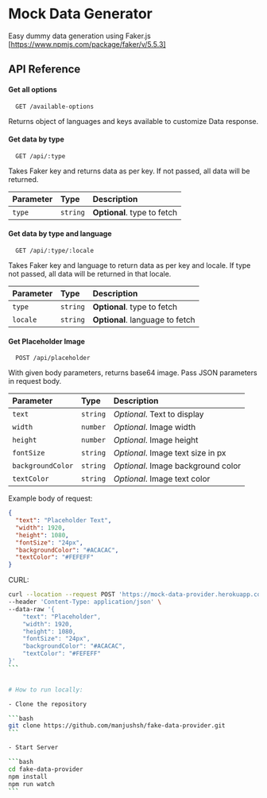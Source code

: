 # Mock Data Generator

Easy dummy data generation using Faker.js [https://www.npmjs.com/package/faker/v/5.5.3]

## API Reference

#### Get all options

```https
  GET /available-options
```

Returns object of languages and keys available to customize Data response.

#### Get data by type

```https
  GET /api/:type
```

Takes Faker key and returns data as per key. If not passed, all data will be returned.

| Parameter | Type     | Description                 |
| :-------- | :------- | :-------------------------- |
| `type`    | `string` | **Optional**. type to fetch |

#### Get data by type and language

```https
  GET /api/:type/:locale
```

Takes Faker key and language to return data as per key and locale. If type not passed, all data will be returned in that locale.

| Parameter | Type     | Description                     |
| :-------- | :------- | :------------------------------ |
| `type`    | `string` | **Optional**. type to fetch     |
| `locale`  | `string` | **Optional**. language to fetch |

#### Get Placeholder Image

```https
  POST /api/placeholder
```

With given body parameters, returns base64 image. Pass JSON parameters in request body.

| Parameter         | Type     | Description                        |
| :---------------- | :------- | :--------------------------------- |
| `text`            | `string` | _Optional_. Text to display        |
| `width`           | `number` | _Optional_. Image width            |
| `height`          | `number` | _Optional_. Image height           |
| `fontSize`        | `string` | _Optional_. Image text size in px  |
| `backgroundColor` | `string` | _Optional_. Image background color |
| `textColor`       | `string` | _Optional_. Image text color       |

Example body of request:

```json
{
  "text": "Placeholder Text",
  "width": 1920,
  "height": 1080,
  "fontSize": "24px",
  "backgroundColor": "#ACACAC",
  "textColor": "#FEFEFF"
}
```
CURL:
``````bash
curl --location --request POST 'https://mock-data-provider.herokuapp.com/api/placeholder' \
--header 'Content-Type: application/json' \
--data-raw '{
    "text": "Placeholder",
    "width": 1920,
    "height": 1080,
    "fontSize": "24px",
    "backgroundColor": "#ACACAC",
    "textColor": "#FEFEFF"
}'
```


# How to run locally:

- Clone the repository

```bash
git clone https://github.com/manjushsh/fake-data-provider.git
```

- Start Server

```bash
cd fake-data-provider
npm install
npm run watch
```

